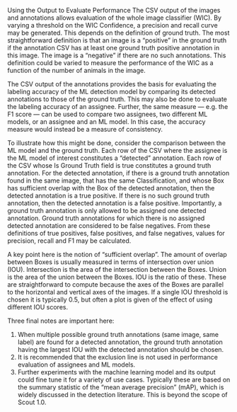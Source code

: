 Using the Output to Evaluate Performance
The CSV output of the images and annotations allows evaluation of the whole image classifier (WIC).  By varying a threshold on the WIC Confidence, a precision and recall curve may be generated. This depends on the definition of ground truth. The most straightforward definition is that an image is a “positive” in the ground truth if the annotation CSV has at least one ground truth positive annotation in this image. The image is a “negative” if there are no such annotations. This definition could be varied to measure the performance of the WIC as a function of the number of animals in the image. 

The CSV output of  the annotations provides the basis for evaluating the labeling accuracy of the ML detection model by comparing its detected annotations to those of the ground truth. This may also be done to evaluate the labeling accuracy of an assignee. Further, the same measure — e.g. the F1 score — can be used to compare two assignees, two different ML models, or an assignee and an ML model. In this case, the accuracy measure would instead be a measure of consistency. 

To illustrate how this might be done, consider the comparison between the ML model and the ground truth. Each row of the CSV where the assignee is the ML model of interest constitutes a “detected” annotation. Each row of the CSV whose Is Ground Truth field is true constitutes a ground truth annotation. For the detected annotation, if there is a ground truth annotation found in the same image, that has the same Classification, and whose Box has sufficient overlap with the Box of the detected annotation, then the detected annotation is a true positive. If there is no such ground truth annotation, then the detected annotation is a false positive. Importantly, a ground truth annotation is only allowed to be assigned one detected annotation. Ground truth annotations for which there is no assigned detected annotation are considered to be false negatives. From these definitions of true positives, false positives, and false negatives, values for precision, recall and F1 may be calculated.

 A key point here is the notion of “sufficient overlap”. The amount of overlap between Boxes is usually measured in terms of intersection over union (IOU). Intersection is the area of the intersection between the Boxes. Union is the area of the union between the Boxes. IOU is the ratio of these. These are straightforward to compute because the axes of the Boxes are parallel to the horizontal and vertical axes of the images. If a single IOU threshold is chosen it is typically 0.5, but often a plot is given of the effect of using different IOU scores.

Three final notes are important here:
1. When multiple possible ground truth annotations (same image, same label) are found for a detected annotation, the ground truth annotation having the largest IOU with the detected annotation should be chosen. 
2. It is recommended that the exclusion line is not used in performance evaluation of assignees and ML models.
3. Further experiments with the machine learning model and its output could fine tune it for a variety of use cases. Typically these are based on the summary statistic of the “mean average precision” (mAP), which is widely discussed in the detection literature. This is beyond the scope of Scout 1.0.
